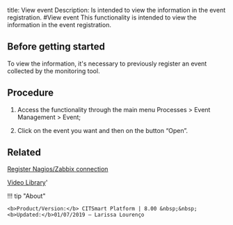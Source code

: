 title: View event
Description: Is intended to view the information in the event registration.
#View event
This functionality is intended to view the information in the event registration.

Before getting started
--------------------------

To view the information, it's necessary to previously register an event
collected by the monitoring tool.

Procedure
-------------

1.  Access the functionality through the main menu Processes \> Event Management
    \> Event;

2.  Click on the event you want and then on the button “Open”.

Related
-----------

[Register Nagios/Zabbix connection](/en-us/citsmart-platform-8/processes/event/configuration/register-nagios-zabbix-connection.html)

<i class='fa fa-youtube-play  fa-2x' style='color:#97ce17;vertical-align: middle;'> </i> [Video Library](https://www.youtube.com/playlist?list=PLB5qK2uzf2ROlR1PEYuzoujqNuxz50uRX)'

!!! tip "About"

    <b>Product/Version:</b> CITSmart Platform | 8.00 &nbsp;&nbsp;
    <b>Updated:</b>01/07/2019 – Larissa Lourenço
